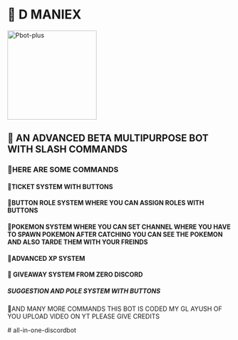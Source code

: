 
<h1>🔗 D MANIEX </h1>
<a href="https://discord.gg/tVRmKBa6qr"> <img src="https://media.discordapp.net/attachments/965697869443121182/969813374093361212/1650299933748.jpg" alt="Pbot-plus" width="200" height="200"> </a>

<h2> 🔗 AN ADVANCED BETA MULTIPURPOSE BOT WITH SLASH COMMANDS</h2>

<h3>🔗HERE ARE SOME COMMANDS</h3>
<h4> 🔗TICKET SYSTEM WITH BUTTONS  </h4>
<h4>🔗BUTTON ROLE SYSTEM WHERE YOU CAN ASSIGN  ROLES WITH BUTTONS </h4>
<h4> 🔗POKEMON SYSTEM WHERE YOU CAN SET CHANNEL WHERE YOU HAVE TO SPAWN POKEMON AFTER CATCHING YOU CAN SEE THE POKEMON AND ALSO TARDE THEM WITH YOUR FREINDS </h4>
<h4> 🔗ADVANCED XP SYSTEM </h4>
<h4>🔗 GIVEAWAY SYSTEM FROM ZERO DISCORD </h4>
<h5>SUGGESTION AND POLE SYSTEM WITH BUTTONS </h5>

<p> 🔗AND MANY MORE COMMANDS THIS BOT IS CODED MY GL AYUSH OF YOU UPLOAD VIDEO ON YT PLEASE GIVE CREDITS </p># all-in-one-discordbot
